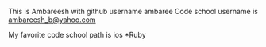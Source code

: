 This is Ambareesh with github username ambaree
Code school username is ambareesh_b@yahoo.com

My favorite code school path is ios
*Ruby
